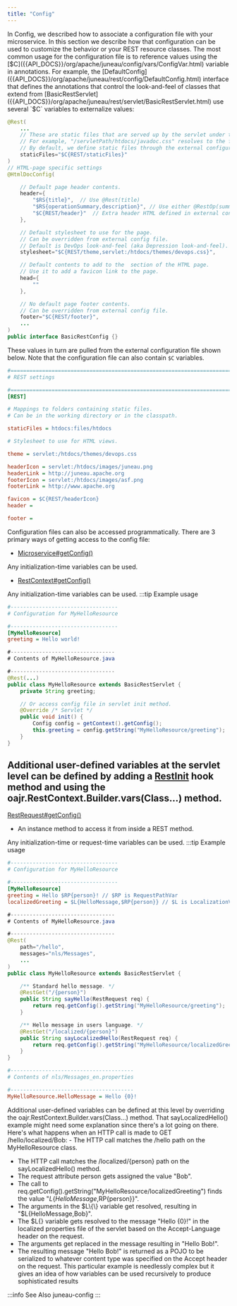 ```yaml
---
title: "Config"
---
```


In Config, we described how to associate a configuration file with your microservice.
In this section we describe how that configuration can be used to customize the behavior or your REST resource classes.
The most common usage for the configuration file is to reference values using the [$C]({{API_DOCS}}/org/apache/juneau/config/vars/ConfigVar.html) variable in annotations.
For example, the [DefaultConfig]({{API_DOCS}}/org/apache/juneau/rest/config/DefaultConfig.html) interface that defines the annotations that control the look-and-feel of classes that extend from [BasicRestServlet]({{API_DOCS}}/org/apache/juneau/rest/servlet/BasicRestServlet.html) use several `$C` variables to externalize values:

```java
@Rest(
    ...
    // These are static files that are served up by the servlet under the specified sub-paths.
    // For example, "/servletPath/htdocs/javadoc.css" resolves to the file "[servlet-package]/htdocs/javadoc.css"
    // By default, we define static files through the external configuration file.
    staticFiles="$C{REST/staticFiles}"
)
// HTML-page specific settings
@HtmlDocConfig(

    // Default page header contents.
    header={
        "$RS{title}",  // Use @Rest(title)
        "$RS{operationSummary,description}", // Use either @RestOp(summary) or @Rest(description)
        "$C{REST/header}"  // Extra header HTML defined in external config file.
    },

    // Default stylesheet to use for the page.
    // Can be overridden from external config file.
    // Default is DevOps look-and-feel (aka Depression look-and-feel).
    stylesheet="$C{REST/theme,servlet:/htdocs/themes/devops.css}",

    // Default contents to add to the  section of the HTML page.
    // Use it to add a favicon link to the page.
    head={
        ""
    },

    // No default page footer contents.
    // Can be overridden from external config file.
    footer="$C{REST/footer}",
    ...
)
public interface BasicRestConfig {}
```


These values in turn are pulled from the external configuration file shown below.
Note that the configuration file can also contain `$C` variables.

```ini
#=======================================================================================================================
# REST settings

#=======================================================================================================================
[REST]

# Mappings to folders containing static files.
# Can be in the working directory or in the classpath.

staticFiles = htdocs:files/htdocs

# Stylesheet to use for HTML views.

theme = servlet:/htdocs/themes/devops.css

headerIcon = servlet:/htdocs/images/juneau.png
headerLink = http://juneau.apache.org
footerIcon = servlet:/htdocs/images/asf.png
footerLink = http://www.apache.org

favicon = $C{REST/headerIcon}
header =

footer =

```
Configuration files can also be accessed programmatically.
There are 3 primary ways of getting access to the config file:
- [Microservice#getConfig()]({{API_DOCS}}/org/apache/juneau/microservice/Microservice.html#getConfig())

Any initialization-time variables can be used.
- [RestContext#getConfig()]({{API_DOCS}}/org/apache/juneau/rest/RestContext.html#getConfig())

Any initialization-time variables can be used.
:::tip Example usage
```ini
#----------------------------------
# Configuration for MyHelloResource

#----------------------------------
[MyHelloResource]
greeting = Hello world!
```


```java
#---------------------------------
# Contents of MyHelloResource.java

#---------------------------------
@Rest(...)
public class MyHelloResource extends BasicRestServlet {
    private String greeting;

    // Or access config file in servlet init method.
    @Override /* Servlet */
    public void init() {
        Config config = getContext().getConfig();
        this.greeting = config.getString("MyHelloResource/greeting");
    }
}
```


Additional user-defined variables at the servlet level can be defined by adding a
[RestInit]({{API_DOCS}}/org/apache/juneau/rest/annotation/RestInit.html) hook method
and using the  oajr.RestContext.Builder.vars(Class...) method.
-
[RestRequest#getConfig()]({{API_DOCS}}/org/apache/juneau/rest/RestRequest.html#getConfig())
- An instance method to access it from inside a REST method.

Any initialization-time or request-time variables can be used.
:::tip Example usage
```ini
#----------------------------------
# Configuration for MyHelloResource

#----------------------------------
[MyHelloResource]
greeting = Hello $RP{person}! // $RP is RequestPathVar
localizedGreeting = $L{HelloMessage,$RP{person}} // $L is LocalizationVar with args
```


```java
#---------------------------------
# Contents of MyHelloResource.java

#---------------------------------
@Rest(
    path="/hello",
    messages="nls/Messages",
    ...
)
public class MyHelloResource extends BasicRestServlet {

    /** Standard hello message. */
    @RestGet("/{person}")
    public String sayHello(RestRequest req) {
        return req.getConfig().getString("MyHelloResource/greeting");
    }

    /** Hello message in users language. */
    @RestGet("/localized/{person}")
    public String sayLocalizedHello(RestRequest req) {
        return req.getConfig().getString("MyHelloResource/localizedGreeting");
    }
}
```


```ini
#---------------------------------------
# Contents of nls/Messages_en.properties

#---------------------------------------
MyHelloResource.HelloMessage = Hello {0}!
```


Additional user-defined variables can be defined at this level by overriding the oajr.RestContext.Builder.vars(Class...) method.
That sayLocalizedHello() example might need some explanation since there's a lot going on there.
Here's what happens when an HTTP call is made to GET /hello/localized/Bob: - The HTTP call matches the /hello path on the MyHelloResource class.
- The HTTP call matches the /localized/\{person\} path on the sayLocalizedHello() method.
- The request attribute person gets assigned the value "Bob".
- The call to req.getConfig().getString("MyHelloResource/localizedGreeting") finds the value "$L\{HelloMessage,$RP\{person\}\}".
- The arguments in the $L\{\} variable get resolved, resulting in "$L\{HelloMessage,Bob\}".
- The $L\{\} variable gets resolved to the message "Hello \{0\}!" in the localized properties file of the servlet based on the Accept-Language header on the request.
- The arguments get replaced in the message resulting in "Hello Bob!".
- The resulting message "Hello Bob!" is returned as a POJO to be serialized to whatever content type was specified on the Accept header on the request.
This particular example is needlessly complex but it gives an idea of how variables can be used recursively to produce sophisticated results

:::info See Also
juneau-config
:::
